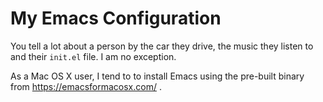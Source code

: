 # My Emacs Configuration

You tell a lot about a person by the car they drive, the music they listen to
and their `init.el` file. I am no exception.

As a Mac OS X user, I tend to to install Emacs using the pre-built binary from
https://emacsformacosx.com/ .
